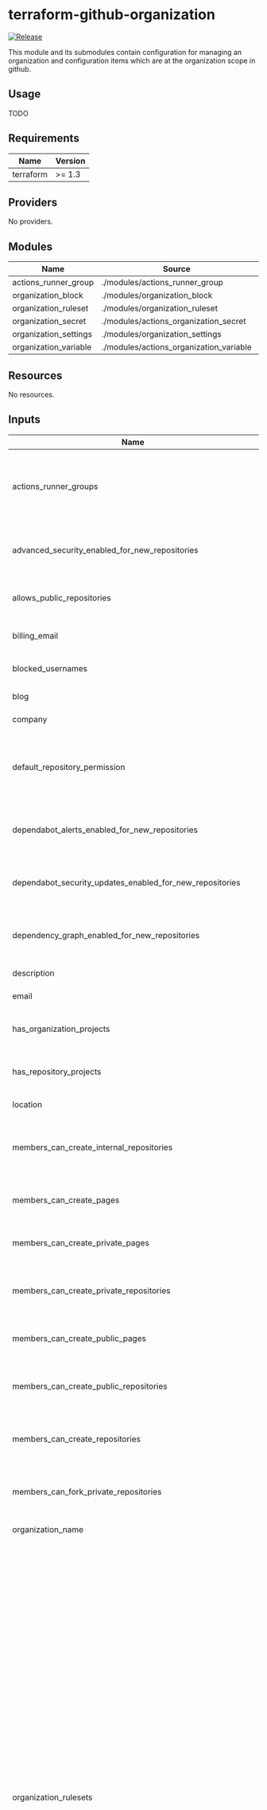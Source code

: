 # terraform-github-organization

[![Release](https://img.shields.io/github/release/masterpointio/terraform-module-template.svg)](https://github.com/masterpointio/terraform-module-template/releases/latest)

This module and its submodules contain configuration for managing an organization and configuration items which are at the organization scope in github.

## Usage

TODO

<!-- BEGIN_TF_DOCS -->
<!-- prettier-ignore-start -->

## Requirements

| Name | Version |
|------|---------|
| terraform | >= 1.3 |

## Providers

No providers.

## Modules

| Name | Source | Version |
|------|--------|---------|
| actions_runner_group | ./modules/actions_runner_group | n/a |
| organization_block | ./modules/organization_block | n/a |
| organization_ruleset | ./modules/organization_ruleset | n/a |
| organization_secret | ./modules/actions_organization_secret | n/a |
| organization_settings | ./modules/organization_settings | n/a |
| organization_variable | ./modules/actions_organization_variable | n/a |

## Resources

No resources.

## Inputs

| Name | Description | Type | Default | Required |
|------|-------------|------|---------|:--------:|
| actions_runner_groups | A map of actions runner groups to create in your GitHub organization. Map key is the name of the runner group. | ```map(object({ restricted_to_workflows = optional(list(string)) selected_repository_ids = optional(list(string)) selected_workflows = optional(list(string)) visibility = optional(string) allows_public_repositories = optional(bool) }))``` | `{}` | no |
| advanced_security_enabled_for_new_repositories | Whether or not advanced security is enabled for new repositories. Defaults to false. | `bool` | `null` | no |
| allows_public_repositories | Whether public repositories can be added to the runner group | `bool` | `null` | no |
| billing_email | The billing email address for the organization. | `string` | n/a | yes |
| blocked_usernames | A list of usernames to block from your GitHub organization. | `list(string)` | `[]` | no |
| blog | The blog URL for the organization. | `string` | `null` | no |
| company | The company name for the organization. | `string` | `null` | no |
| default_repository_permission | The default permission for organization members to create new repositories. Can be one of read, write, admin, or none. Defaults to read. | `string` | `null` | no |
| dependabot_alerts_enabled_for_new_repositories | Whether or not dependabot alerts are enabled for new repositories. Defaults to false. | `bool` | `null` | no |
| dependabot_security_updates_enabled_for_new_repositories | Whether or not dependabot security updates are enabled for new repositories. Defaults to false. | `bool` | `null` | no |
| dependency_graph_enabled_for_new_repositories | Whether or not dependency graph is enabled for new repositories. Defaults to false. | `bool` | `null` | no |
| description | The description for the organization. | `string` | `null` | no |
| email | The email address for the organization. | `string` | `null` | no |
| has_organization_projects | Whether or not organization projects are enabled for the organization. | `bool` | `null` | no |
| has_repository_projects | Whether or not repository projects are enabled for the organization. | `bool` | `null` | no |
| location | The location for the organization. | `string` | `null` | no |
| members_can_create_internal_repositories | Whether or not organization members can create new internal repositories. For Enterprise Organizations only. | `bool` | `null` | no |
| members_can_create_pages | Whether or not organization members can create new pages. Defaults to true. | `bool` | `null` | no |
| members_can_create_private_pages | Whether or not organization members can create new private pages. Defaults to true. | `bool` | `null` | no |
| members_can_create_private_repositories | Whether or not organization members can create new private repositories. Defaults to true. | `bool` | `null` | no |
| members_can_create_public_pages | Whether or not organization members can create new public pages. Defaults to true. | `bool` | `null` | no |
| members_can_create_public_repositories | Whether or not organization members can create new public repositories. Defaults to true. | `bool` | `null` | no |
| members_can_create_repositories | Whether or not organization members can create new repositories. Defaults to true. | `bool` | `null` | no |
| members_can_fork_private_repositories | Whether or not organization members can fork private repositories. Defaults to false. | `bool` | `null` | no |
| organization_name | The name for the organization. | `string` | `null` | no |
| organization_rulesets | A map of organization rulesets to create. The map key is the name of the ruleset. | ```map(object({ enforcement = string rules = list(object({ # Enterprise only! Use `conditions` block for matching branches. branch_name_pattern = optional(list(object({ operator = string pattern = string name = optional(string) negate = optional(bool) })), []) # Enterprise only! commit_author_email_pattern = optional(list(object({ operator = string pattern = string name = optional(string) negate = optional(bool) })), []) # Enterprise only! commit_message_pattern = optional(list(object({ operator = string pattern = string name = optional(string) negate = optional(bool) })), []) # Enterprise only! committer_email_pattern = optional(list(object({ operator = string pattern = string name = optional(string) negate = optional(bool) })), []) creation = optional(bool) deletion = optional(bool) non_fast_forward = optional(bool) pull_request = optional(list(object({ dismiss_stale_reviews_on_push = optional(bool) require_code_owner_review = optional(bool) require_last_push_approval = optional(bool) required_approving_review_count = optional(number) required_review_thread_resolution = optional(bool) })), []) required_linear_history = optional(bool) required_signatures = optional(bool) required_status_checks = optional(list(object({ required_check = list(object({ context = string integration_id = optional(number) })) strict_required_status_checks_policy = optional(bool) })), []) required_workflows = optional(list(object({ required_workflow = list(object({ repository_id = number path = string ref = optional(string) })) })), []) tag_name_pattern = optional(list(object({ operator = string pattern = string name = optional(string) negate = optional(bool) })), []) update = optional(bool) })) target = string bypass_actors = optional(list(object({ actor_id = number actor_type = string bypass_mode = optional(string) })), []) }))``` | n/a | yes |
| organization_secrets | A map of organization secrets to create. The map key is the secret name. | ```map(object({ encrypted_value = optional(string) plaintext_value = optional(string) visibility = string selected_repository_ids = optional(list(string)) }))``` | `{}` | no |
| organization_variables | n/a | ```map(object({ value = string visibility = string selected_repository_ids = optional(list(string)) }))``` | n/a | yes |
| restricted_to_workflows | If true, the runner group will be restricted to running only the workflows specified in the selected_workflows array. Defaults to false. | `bool` | `null` | no |
| runner_group_name | Name of the runner group | `string` | n/a | yes |
| secret_scanning_enabled_for_new_repositories | Whether or not secret scanning is enabled for new repositories. Defaults to false. | `bool` | `null` | no |
| secret_scanning_push_protection_enabled_for_new_repositories | Whether or not secret scanning push protection is enabled for new repositories. Defaults to false. | `bool` | `null` | no |
| selected_repository_ids | IDs of the repositories which should be added to the runner group | `list(string)` | `[]` | no |
| selected_workflows | List of workflows the runner group should be allowed to run. This setting will be ignored unless restricted_to_workflows is set to true. | `list(string)` | `[]` | no |
| twitter_username | The Twitter username for the organization. | `string` | `null` | no |
| visibility | Visibility of a runner group. Whether the runner group can include `all`, `selected`, or `private` repositories. A value of private is not currently supported due to limitations in the GitHub API. | `string` | n/a | yes |
| web_commit_signoff_required | Whether or not commit signatures are required for commits to the organization. Defaults to false. | `bool` | `null` | no |

## Outputs

No outputs.


## Contributing

Contributions are welcome and appreciated!

Found an issue or want to request a feature? [Open an issue](TODO)

Want to fix a bug you found or add some functionality? Fork, clone, commit, push, and PR and we'll check it out.

If you have any issues or are waiting a long time for a PR to get merged then feel free to ping us at [hello@masterpoint.io](mailto:hello@masterpoint.io).

## Built By

[![Masterpoint Logo](https://i.imgur.com/RDLnuQO.png)](https://masterpoint.io)

<!-- prettier-ignore-end -->
<!-- END_TF_DOCS -->
